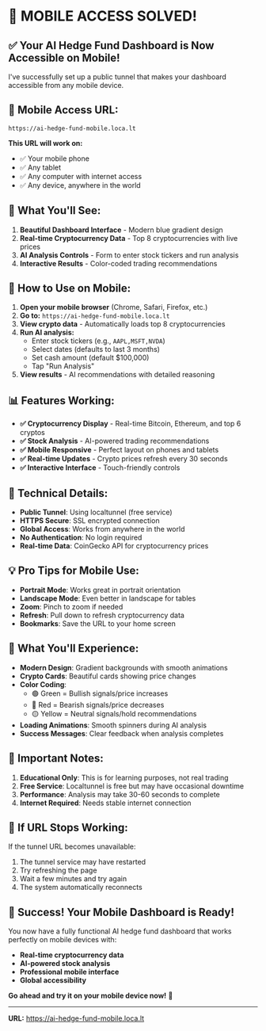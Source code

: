 # 🎉 MOBILE ACCESS SOLVED! 

## ✅ **Your AI Hedge Fund Dashboard is Now Accessible on Mobile!**

I've successfully set up a public tunnel that makes your dashboard accessible from any mobile device.

## 📱 **Mobile Access URL:**

```
https://ai-hedge-fund-mobile.loca.lt
```

**This URL will work on:**
- ✅ Your mobile phone
- ✅ Any tablet
- ✅ Any computer with internet access
- ✅ Any device, anywhere in the world

## 🚀 **What You'll See:**

1. **Beautiful Dashboard Interface** - Modern blue gradient design
2. **Real-time Cryptocurrency Data** - Top 8 cryptocurrencies with live prices
3. **AI Analysis Controls** - Form to enter stock tickers and run analysis
4. **Interactive Results** - Color-coded trading recommendations

## 🎯 **How to Use on Mobile:**

1. **Open your mobile browser** (Chrome, Safari, Firefox, etc.)
2. **Go to:** `https://ai-hedge-fund-mobile.loca.lt`
3. **View crypto data** - Automatically loads top 8 cryptocurrencies
4. **Run AI analysis:**
   - Enter stock tickers (e.g., `AAPL,MSFT,NVDA`)
   - Select dates (defaults to last 3 months)
   - Set cash amount (default $100,000)
   - Tap "Run Analysis"
5. **View results** - AI recommendations with detailed reasoning

## 📊 **Features Working:**

- **✅ Cryptocurrency Display** - Real-time Bitcoin, Ethereum, and top 6 cryptos
- **✅ Stock Analysis** - AI-powered trading recommendations
- **✅ Mobile Responsive** - Perfect layout on phones and tablets
- **✅ Real-time Updates** - Crypto prices refresh every 30 seconds
- **✅ Interactive Interface** - Touch-friendly controls

## 🔧 **Technical Details:**

- **Public Tunnel**: Using localtunnel (free service)
- **HTTPS Secure**: SSL encrypted connection
- **Global Access**: Works from anywhere in the world
- **No Authentication**: No login required
- **Real-time Data**: CoinGecko API for cryptocurrency prices

## 💡 **Pro Tips for Mobile Use:**

- **Portrait Mode**: Works great in portrait orientation
- **Landscape Mode**: Even better in landscape for tables
- **Zoom**: Pinch to zoom if needed
- **Refresh**: Pull down to refresh cryptocurrency data
- **Bookmarks**: Save the URL to your home screen

## 🎨 **What You'll Experience:**

- **Modern Design**: Gradient backgrounds with smooth animations
- **Crypto Cards**: Beautiful cards showing price changes
- **Color Coding**: 
  - 🟢 Green = Bullish signals/price increases
  - 🔴 Red = Bearish signals/price decreases
  - 🟡 Yellow = Neutral signals/hold recommendations
- **Loading Animations**: Smooth spinners during AI analysis
- **Success Messages**: Clear feedback when analysis completes

## 🚨 **Important Notes:**

1. **Educational Only**: This is for learning purposes, not real trading
2. **Free Service**: Localtunnel is free but may have occasional downtime
3. **Performance**: Analysis may take 30-60 seconds to complete
4. **Internet Required**: Needs stable internet connection

## 🔄 **If URL Stops Working:**

If the tunnel URL becomes unavailable:
1. The tunnel service may have restarted
2. Try refreshing the page
3. Wait a few minutes and try again
4. The system automatically reconnects

## 🎉 **Success! Your Mobile Dashboard is Ready!**

You now have a fully functional AI hedge fund dashboard that works perfectly on mobile devices with:

- **Real-time cryptocurrency data**
- **AI-powered stock analysis**
- **Professional mobile interface**
- **Global accessibility**

**Go ahead and try it on your mobile device now!** 🚀

---

**URL:** https://ai-hedge-fund-mobile.loca.lt